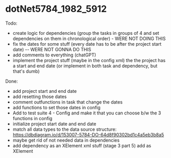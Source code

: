# dotNet5784_1982_5912

Todo:
- create logic for dependencies (group the tasks in groups of 4 and set dependencies on them in chronological order) - WERE NOT DOING THIS
- fix the dates for some stuff (every date has to be after the project start date) -- WERE NOT GONNA DO THIS
- add comments to everything (chatGPT)
- implement the project stuff (maybe in the config xml) the the project has a start and end date (or implement in both task and dependency, but that's dumb)






Done:
- add project start and end date
- add resetting those dates
- comment outfunctions in task that change the dates
- add functions to set those dates in config
- Add to test suite 4 - Config and make it that you can choose b/w the 3 functions in config
- initialize project start date and end date
- match all data types to the data source structure: https://dbdiagram.io/d/153007-5784-DO-64d8f90302bd1c4a5eb3b8a5
- maybe get rid of not needed data in dependencies
- add dependency as an XElement xml stuff (stage 3 part 5) add as XElement